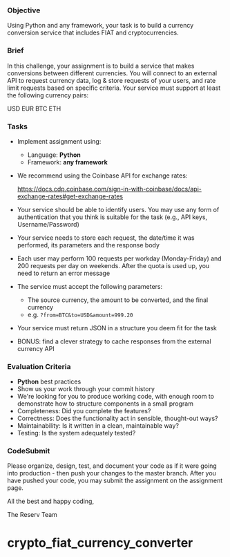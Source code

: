 ### Objective

Using Python and any framework, your task is to build a currency conversion service that includes FIAT and cryptocurrencies.

### Brief

In this challenge, your assignment is to build a service that makes conversions between different currencies. You will connect to an external API to request currency data, log & store requests of your users, and rate limit requests based on specific criteria. Your service must support at least the following currency pairs:

USD
EUR
BTC
ETH

### Tasks

- Implement assignment using:

  - Language: **Python**
  - Framework: **any framework**

- We recommend using the Coinbase API for exchange rates:

  https://docs.cdp.coinbase.com/sign-in-with-coinbase/docs/api-exchange-rates#get-exchange-rates

- Your service should be able to identify users. You may use any form of authentication that you think is suitable for the task (e.g., API keys, Username/Password)
- Your service needs to store each request, the date/time it was performed, its parameters and the response body
- Each user may perform 100 requests per workday (Monday-Friday) and 200 requests per day on weekends. After the quota is used up, you need to return an error message
- The service must accept the following parameters:
  - The source currency, the amount to be converted, and the final currency
  - e.g. `?from=BTC&to=USD&amount=999.20`
- Your service must return JSON in a structure you deem fit for the task
- BONUS: find a clever strategy to cache responses from the external currency API

### Evaluation Criteria

- **Python** best practices
- Show us your work through your commit history
- We're looking for you to produce working code, with enough room to demonstrate how to structure components in a small program
- Completeness: Did you complete the features?
- Correctness: Does the functionality act in sensible, thought-out ways?
- Maintainability: Is it written in a clean, maintainable way?
- Testing: Is the system adequately tested?

### CodeSubmit

Please organize, design, test, and document your code as if it were going into production - then push your changes to the master branch. After you have pushed your code, you may submit the assignment on the assignment page.

All the best and happy coding,

The Reserv Team
# crypto_fiat_currency_converter

